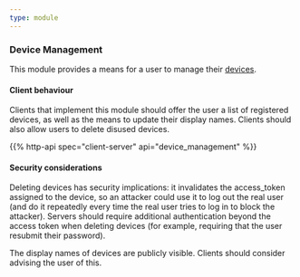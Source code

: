 ```yaml
---
type: module
---
```


### Device Management

This module provides a means for a user to manage their [devices](/#devices).

#### Client behaviour

Clients that implement this module should offer the user a list of
registered devices, as well as the means to update their display names.
Clients should also allow users to delete disused devices.

{{% http-api spec="client-server" api="device_management" %}}

#### Security considerations

Deleting devices has security implications: it invalidates the
access\_token assigned to the device, so an attacker could use it to log
out the real user (and do it repeatedly every time the real user tries
to log in to block the attacker). Servers should require additional
authentication beyond the access token when deleting devices (for
example, requiring that the user resubmit their password).

The display names of devices are publicly visible. Clients should
consider advising the user of this.
